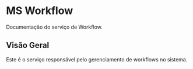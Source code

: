 # MS Workflow

Documentação do serviço de Workflow.

## Visão Geral

Este é o serviço responsável pelo gerenciamento de workflows no sistema.